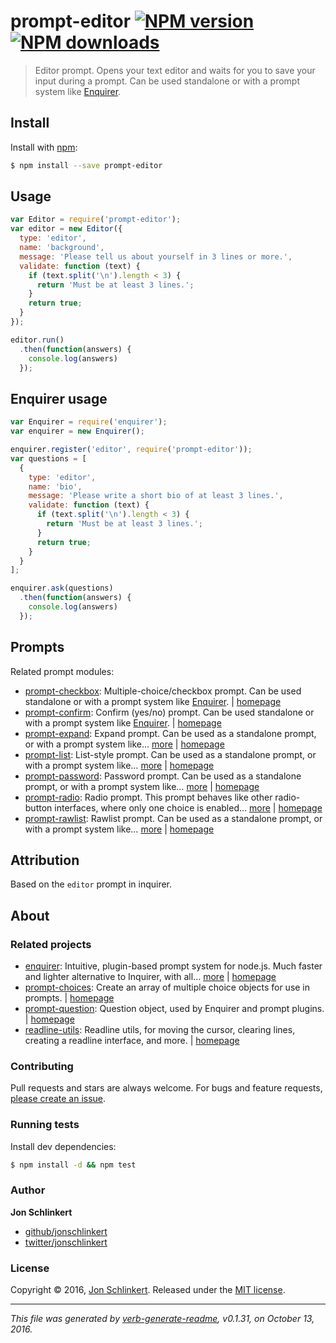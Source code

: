 # prompt-editor [![NPM version](https://img.shields.io/npm/v/prompt-editor.svg?style=flat)](https://www.npmjs.com/package/prompt-editor) [![NPM downloads](https://img.shields.io/npm/dm/prompt-editor.svg?style=flat)](https://npmjs.org/package/prompt-editor)

> Editor prompt. Opens your text editor and waits for you to save your input during a prompt. Can be used standalone or with a prompt system like [Enquirer](https://github.com/enquirer/enquirer).

## Install

Install with [npm](https://www.npmjs.com/):

```sh
$ npm install --save prompt-editor
```

## Usage

```js
var Editor = require('prompt-editor');
var editor = new Editor({
  type: 'editor',
  name: 'background',
  message: 'Please tell us about yourself in 3 lines or more.',
  validate: function (text) {
    if (text.split('\n').length < 3) {
      return 'Must be at least 3 lines.';
    }
    return true;
  }
});

editor.run()
  .then(function(answers) {
    console.log(answers)
  });
```

## Enquirer usage

```js
var Enquirer = require('enquirer');
var enquirer = new Enquirer();

enquirer.register('editor', require('prompt-editor'));
var questions = [
  {
    type: 'editor',
    name: 'bio',
    message: 'Please write a short bio of at least 3 lines.',
    validate: function (text) {
      if (text.split('\n').length < 3) {
        return 'Must be at least 3 lines.';
      }
      return true;
    }
  }
];

enquirer.ask(questions)
  .then(function(answers) {
    console.log(answers)
  });
```

## Prompts

Related prompt modules:

* [prompt-checkbox](https://www.npmjs.com/package/prompt-checkbox): Multiple-choice/checkbox prompt. Can be used standalone or with a prompt system like [Enquirer](https://github.com/enquirer/enquirer). | [homepage](https://github.com/enquirer/prompt-checkbox "Multiple-choice/checkbox prompt. Can be used standalone or with a prompt system like [Enquirer].")
* [prompt-confirm](https://www.npmjs.com/package/prompt-confirm): Confirm (yes/no) prompt. Can be used standalone or with a prompt system like [Enquirer](https://github.com/enquirer/enquirer). | [homepage](https://github.com/enquirer/prompt-confirm "Confirm (yes/no) prompt. Can be used standalone or with a prompt system like [Enquirer].")
* [prompt-expand](https://www.npmjs.com/package/prompt-expand): Expand prompt. Can be used as a standalone prompt, or with a prompt system like… [more](https://github.com/enquirer/prompt-expand) | [homepage](https://github.com/enquirer/prompt-expand "Expand prompt. Can be used as a standalone prompt, or with a prompt system like [Enquirer].")
* [prompt-list](https://www.npmjs.com/package/prompt-list): List-style prompt. Can be used as a standalone prompt, or with a prompt system like… [more](https://github.com/enquirer/prompt-list) | [homepage](https://github.com/enquirer/prompt-list "List-style prompt. Can be used as a standalone prompt, or with a prompt system like [Enquirer].")
* [prompt-password](https://www.npmjs.com/package/prompt-password): Password prompt. Can be used as a standalone prompt, or with a prompt system like… [more](https://github.com/enquirer/prompt-password) | [homepage](https://github.com/enquirer/prompt-password "Password prompt. Can be used as a standalone prompt, or with a prompt system like [Enquirer].")
* [prompt-radio](https://www.npmjs.com/package/prompt-radio): Radio prompt. This prompt behaves like other radio-button interfaces, where only one choice is enabled… [more](https://github.com/enquirer/prompt-radio) | [homepage](https://github.com/enquirer/prompt-radio "Radio prompt. This prompt behaves like other radio-button interfaces, where only one choice is enabled whilst all others are disabled. Can be used as a standalone prompt, or with a prompt system like [Enquirer].")
* [prompt-rawlist](https://www.npmjs.com/package/prompt-rawlist): Rawlist prompt. Can be used as a standalone prompt, or with a prompt system like… [more](https://github.com/enquirer/prompt-rawlist) | [homepage](https://github.com/enquirer/prompt-rawlist "Rawlist prompt. Can be used as a standalone prompt, or with a prompt system like [Enquirer].")

## Attribution

Based on the `editor` prompt in inquirer.

## About

### Related projects

* [enquirer](https://www.npmjs.com/package/enquirer): Intuitive, plugin-based prompt system for node.js. Much faster and lighter alternative to Inquirer, with all… [more](https://github.com/enquirer/enquirer) | [homepage](https://github.com/enquirer/enquirer "Intuitive, plugin-based prompt system for node.js. Much faster and lighter alternative to Inquirer, with all the same prompt types and more, but without the bloat.")
* [prompt-choices](https://www.npmjs.com/package/prompt-choices): Create an array of multiple choice objects for use in prompts. | [homepage](https://github.com/enquirer/prompt-choices "Create an array of multiple choice objects for use in prompts.")
* [prompt-question](https://www.npmjs.com/package/prompt-question): Question object, used by Enquirer and prompt plugins. | [homepage](https://github.com/enquirer/prompt-question "Question object, used by Enquirer and prompt plugins.")
* [readline-utils](https://www.npmjs.com/package/readline-utils): Readline utils, for moving the cursor, clearing lines, creating a readline interface, and more. | [homepage](https://github.com/enquirer/readline-utils "Readline utils, for moving the cursor, clearing lines, creating a readline interface, and more.")

### Contributing

Pull requests and stars are always welcome. For bugs and feature requests, [please create an issue](../../issues/new).

### Running tests

Install dev dependencies:

```sh
$ npm install -d && npm test
```

### Author

**Jon Schlinkert**

* [github/jonschlinkert](https://github.com/jonschlinkert)
* [twitter/jonschlinkert](http://twitter.com/jonschlinkert)

### License

Copyright © 2016, [Jon Schlinkert](https://github.com/jonschlinkert).
Released under the [MIT license](https://github.com/enquirer/prompt-editor/blob/master/LICENSE).

***

_This file was generated by [verb-generate-readme](https://github.com/verbose/verb-generate-readme), v0.1.31, on October 13, 2016._
